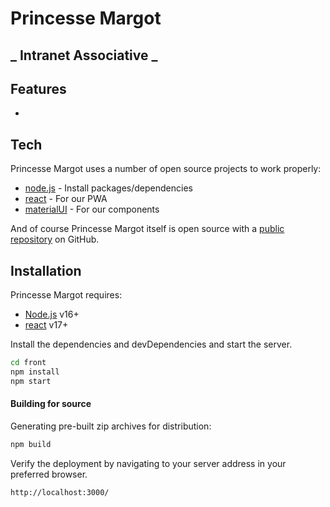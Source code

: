 # Princesse Margot
## _ Intranet Associative _

## Features

- 

## Tech

Princesse Margot uses a number of open source projects to work properly:

- [node.js](https://nodejs.org/)  - Install packages/dependencies
- [react](https://fr.reactjs.org/) - For our PWA
- [materialUI](https://mui.com/) - For our components

And of course Princesse Margot itself is open source with a [public repository](https://github.com/MathieuVce/Princesse_Margot/) on GitHub.

## Installation

Princesse Margot requires: 
- [Node.js](https://nodejs.org/) v16+
- [react](https://fr.reactjs.org/) v17+


Install the dependencies and devDependencies and start the server.

```sh
cd front
npm install
npm start
```

#### Building for source

Generating pre-built zip archives for distribution:

```sh
npm build
```

Verify the deployment by navigating to your server address in
your preferred browser.

```sh
http://localhost:3000/
```
